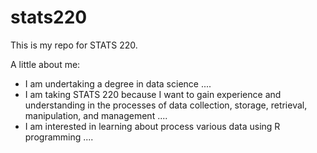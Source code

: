 # stats220

This is my repo for STATS 220.

A little about me:

- I am undertaking a degree in data science ....
- I am taking STATS 220 because I want to gain experience and understanding in the processes of data collection, storage, retrieval, manipulation, and management ....
- I am interested in learning about process various data using R programming ....


